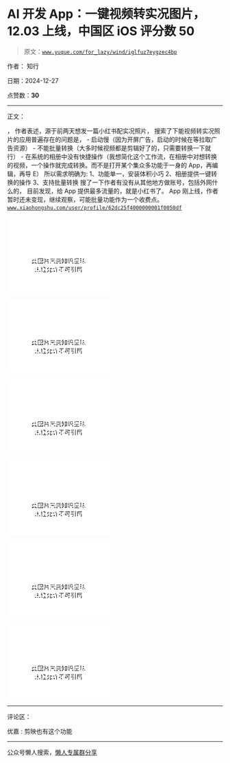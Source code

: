 # AI 开发 App：一键视频转实况图片，12.03 上线，中国区 iOS 评分数 50

> 原文：[`www.yuque.com/for_lazy/wind/iglfuz7eygzec4bp`](https://www.yuque.com/for_lazy/wind/iglfuz7eygzec4bp)

作者： 知行

日期：2024-12-27

点赞数：**30**

* * *

正文：

， 作者表述，源于前两天想发一篇小红书配实况照片， 搜索了下能视频转实况照片的应用普遍存在的问题是， - 启动慢（因为开屏广告，启动的时候在等拉取广告资源） - 不能批量转换（大多时候视频都是剪辑好了的，只需要转换一下就行） - 在系统的相册中没有快捷操作（我想简化这个工作流，在相册中对想转换的视频，一个操作就完成转换。而不是打开某个集众多功能于一身的 App，再编辑，再导 E）
所以需求明确为: 1、功能单一，安装体积小巧 2、相册提供一键转换的操作 3、支持批量转换 搜了一下作者有没有从其他地方做账号，包括外网什么的，
目前发现，给 App 提供最多流量的，就是小红书了。 App 刚上线，作者暂时还未变现，继续观察，可能批量功能作为一个收费点。 [`www.xiaohongshu.com/user/profile/62dc25f4000000001f0050df`](https://www.xiaohongshu.com/user/profile/62dc25f4000000001f0050df)

![](img/d316ade5c3951c568ba838dd802a279f.png "None")

![](img/80c1e36980fa913953e8b1dc1e3319b5.png "None")

![](img/468a1a334c766843cf0ca717b0054f38.png "None")

![](img/d1c322b222f4b9275f2fb460f0647a35.png "None")

![](img/fb09b7660fed64575727ddf623b4972f.png "None")

![](img/ac46e1510cd2f4f28ff9ef1a8aaaa7bf.png "None")

* * *

评论区：

优嘉 : 剪映也有这个功能

* * *

公众号懒人搜索，[懒人专属群分享](https://lazybook.fun/#/blog/group)